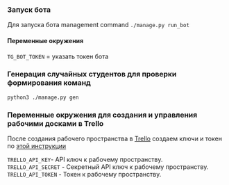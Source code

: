 ### Запуск бота
Для запуска бота management command `./manage.py run_bot`  
#### Переменные окружения
`TG_BOT_TOKEN` = указать токен бота



### Генерация случайных студентов для проверки формирования команд
`python3 ./manage.py gen`

### Переменные окружения для создания и управления рабочими досками в Trello
После создания рабочего пространства в [Trello](https://trello.com) cоздаем ключи и токен по [этой инструкции](https://developer.atlassian.com/cloud/trello/guides/rest-api/api-introduction/)

`TRELLO_API_KEY`- API ключ к рабочему пространству. <br>
`TRELLO_API_SECRET` - Секретный API ключ к рабочему пространству. <br>
`TRELLO_API_TOKEN` - Токен к рабочему пространству. <br>

